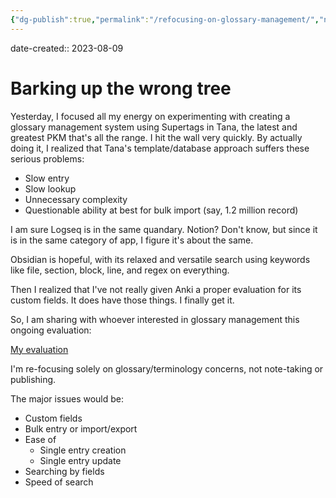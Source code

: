 ```yaml
---
{"dg-publish":true,"permalink":"/refocusing-on-glossary-management/","noteIcon":"2","created":"","updated":""}
---
```


date-created:: 2023-08-09
# Barking up the wrong tree

Yesterday, I focused all my energy on experimenting with creating a glossary management system using Supertags in Tana, the latest and greatest PKM that's all the range. I hit the wall very quickly. By actually doing it, I realized that Tana's template/database approach suffers these serious problems:

- Slow entry
- Slow lookup
- Unnecessary complexity
- Questionable ability at best for bulk import (say, 1.2 million record)

I am sure Logseq is in the same quandary. Notion? Don't know, but since it is in the same category of app, I figure it's about the same.

Obsidian is hopeful, with its relaxed and versatile search using keywords like file, section, block, line, and regex on everything.

Then I realized that I've not really given Anki a proper evaluation for its custom fields. It does have those things. I finally get it.

So, I am sharing with whoever interested in glossary management this ongoing evaluation: 

[My evaluation](https://docs.google.com/spreadsheets/d/1MxtXcajosk5Rc4bDptNOGm9BFl7Jc0US02rpt0LybWA/edit?usp=sharing)

I'm re-focusing solely on glossary/terminology concerns, not note-taking or publishing.

The major issues would be:

- Custom fields
- Bulk entry or import/export
- Ease of
	- Single entry creation
	- Single entry update
- Searching by fields
- Speed of search


